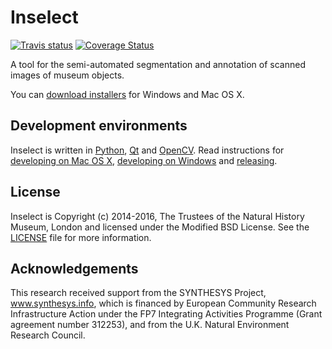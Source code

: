 # Inselect

[![Travis status](https://travis-ci.org/NaturalHistoryMuseum/inselect.svg?branch=master)](https://travis-ci.org/NaturalHistoryMuseum/inselect)
[![Coverage Status](https://coveralls.io/repos/github/NaturalHistoryMuseum/inselect/badge.svg?branch=master)](https://coveralls.io/github/NaturalHistoryMuseum/inselect?branch=master)

A tool for the semi-automated segmentation and annotation of scanned images of museum objects.

You can [download installers](https://github.com/NaturalHistoryMuseum/inselect/releases) for Windows and Mac OS X.

## Development environments

Inselect is written in [Python](https://www.python.org/), [Qt](http://www.qt.io/)
and [OpenCV](http://opencv.org/). Read instructions for
[developing on Mac OS X](DevelopingOnMacOSX.md),
[developing on Windows](DevelopingOnWindows.md) and [releasing](Releasing.md).

## License

Inselect is Copyright (c) 2014-2016, The Trustees of the Natural History Museum,
London and licensed under the Modified BSD License. See the
[LICENSE](https://github.com/NaturalHistoryMuseum/inselect/blob/master/LICENSE.md)
file for more information.

## Acknowledgements

This research received support from the SYNTHESYS Project, www.synthesys.info,
which is financed by European Community Research Infrastructure Action
under the FP7 Integrating Activities Programme (Grant agreement number
312253), and from the U.K. Natural Environment Research Council.
